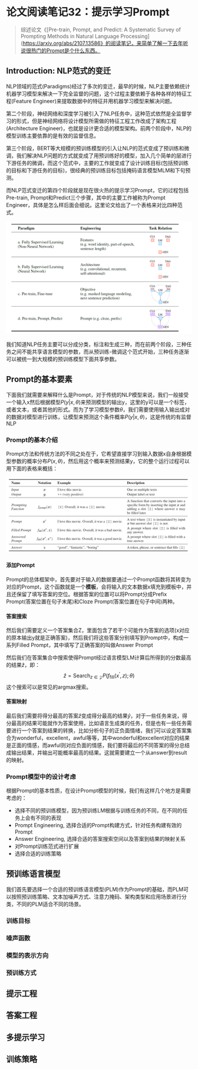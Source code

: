 # 论文阅读笔记32：提示学习Prompt

> 综述论文《[Pre-train, Prompt, and Predict: A Systematic Survey of
> Prompting Methods in Natural Language Processing](https://arxiv.org/abs/2107.13586》的阅读笔记，来简单了解一下去年听说很热门的Prompt是个什么东西。

## Introduction: NLP范式的变迁

NLP领域的范式(Paradigms)经过了多次的变迁，最早的时候，NLP主要依赖统计机器学习模型来解决一下完全监督的问题，这个过程主要依赖于各种各样的特征工程(Feature Engineer)来提取数据中的特征并用机器学习模型来解决问题。

第二个阶段，神经网络和深度学习被引入了NLP任务中，这种范式依然是全监督学习的形式，但是神经网络将设计模型所需做的特征工程工作改成了架构工程(Architecture Engineer)，也就是设计更合适的模型架构。前两个阶段中，NLP的模型训练主要依靠的是有效的监督信息。

第三个阶段，BERT等大规模的预训练模型的引入让NLP的范式变成了预训练和微调，我们解决NLP问题的方式就变成了用预训练好的模型，加入几个简单的层进行下游任务的微调，而这个范式中，主要的工作就变成了设计训练目标(包括预训练的目标和下游任务的目标)，很经典的预训练目标包括掩码语言模型MLM和下句预测。

而NLP范式变迁的第四个阶段就是现在很火热的提示学习Prompt，它的过程包括Pre-train, Prompt和Predict三个步骤，其中的主要工作被称为Prompt Engineer，具体是怎么样后面会细说。这里论文给出了一个表格来对比四种范式。

![image-20220119193431793](static/image-20220119193431793.png)

我们知道NLP任务主要可以分成分类，标注和生成三种，而在前两个阶段，三种任务之间不能共享语言模型的参数，而从预训练-微调这个范式开始，三种任务逐渐可以被统一到大规模的预训练模型下面共享参数。

## Prompt的基本要素

下面我们就需要来解释什么是Prompt，对于传统的NLP模型来说，我们一般接受一个输入x然后根据模型$P(y|x, \theta)$来预测模型的输出y，这里的y可以是一个标签，或者文本，或者其他的形式。而为了学习模型参数$\theta$，我们需要使用输入输出成对的数据对模型进行训练，让模型来预测这个条件概率$P(y|x, \theta)$，这是传统的有监督NLP

### Prompt的基本介绍

Prompt方法和传统方法的不同之处在于，它希望直接学习到输入数据x自身根据模型参数的概率分布$P(x,\theta)$，然后用这个概率来预测结果y，它的整个运行过程可以用下面的表格来概括：

![image-20220119203534909](static/image-20220119203534909.png)

#### 添加Prompt

Prompt的总体框架中，首先要对于输入的数据要通过一个Prompt函数将其转变为对应的Prompt，这个函数就是一个**模板**，会将输入的文本数据x填充到模板中，并且还保留了填写答案的空位。根据答案的位置可以将Prompt分成Prefix Prompt(答案位置在句子末尾)和Cloze Prompt(答案位置在句子中间)两种。

#### 答案搜索

然后我们需要定义一个答案集合Z，里面包含了若干个可能作为答案的选项(x对应的原本输出y就是正确答案)，然后我们将这些答案分别填写到Prompt中，构成一系列Filled Prompt，其中填写了正确答案的叫做Answer Prompt

然后我们在答案集合中搜索使得Prompt经过语言模型LM计算后所得到的分数最高的结果$\hat z$，即：
$$
\hat{z}=\mathrm{Search}_{z \in \mathcal{Z}} P\left(f_{\mathrm{fill }}(x^{\prime}, z\right) ; \theta)
$$
这个搜索可以是常见的argmax搜索。

#### 答案映射

最后我们需要将得分最高的答案$\hat z$变成得分最高的结果$\hat y$，对于一些任务来说，得分最高的结果可能就作为答案使用，比如语言生成类的任务，但是也有一些任务需要进行一个答案到结果的转换，比如分析句子的正负面情绪，我们可以设定答案集合为wonderful，excellent，awful等等，其中wonderful和excellent对应的结果是正面的情感，而awful则对应负面的情感，我们要将最后的不同答案的得分总结成输出结果，并输出可能概率最高的结果。这就需要建立一个从answer到result的映射。

### Prompt模型中的设计考虑

根据Prompt的基本性质，在设计Prompt模型的时候，我们有这样几个地方是需要考虑的：

- 选择不同的预训练模型，因为预训练LM根据与训练任务的不同，在不同的任务上会有不同的表现
- Prompt Engineering, 选择合适的Prompt构建方式，针对任务构建有效的Prompt
- Answer Engineering, 选择合适的答案搜索空间以及答案到结果的映射关系
- 对Prompt训练范式进行扩展
- 选择合适的训练策略

## 预训练语言模型

我们首先要选择一个合适的预训练语言模型(PLM)作为Prompt的基础，而PLM可以按照预训练策略、文本加噪声方式、注意力掩码、架构类型和应用场景进行分类，不同的PLM适合不同的场景。

### 训练目标



### 噪声函数



### 模型的表示方向



### 预训练方式



## 提示工程



## 答案工程



## 多提示学习



## 训练策略

